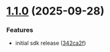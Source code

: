 # [1.1.0](https://github.com/bitquery/crypto-price-feeds/compare/v1.0.4...v1.1.0) (2025-09-28)


### Features

* initial sdk release ([342ca2f](https://github.com/bitquery/crypto-price-feeds/commit/342ca2f2eef60ef29c05c307a24b67760292d71a))
